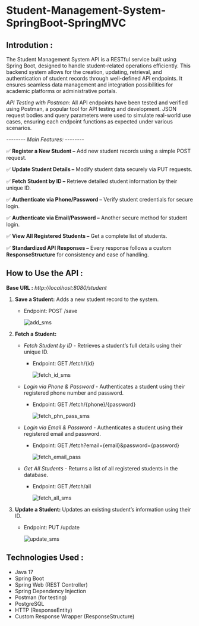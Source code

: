 # Student-Management-System-SpringBoot-SpringMVC

## Introdution :
The Student Management System API is a RESTful service built using Spring Boot, designed to handle student-related operations efficiently. This backend system allows for the creation, updating, retrieval, and authentication of student records through well-defined API endpoints. It ensures seamless data management and integration possibilities for academic platforms or administrative portals.

*API Testing with Postman:* All API endpoints have been tested and verified using Postman, a popular tool for API testing and development. JSON request bodies and query parameters were used to simulate real-world use cases, ensuring each endpoint functions as expected under various scenarios.

*-------- Main Features: --------*

✅ **Register a New Student –** Add new student records using a simple POST request.

✅ **Update Student Details –** Modify student data securely via PUT requests.

✅ **Fetch Student by ID –** Retrieve detailed student information by their unique ID.

✅ **Authenticate via Phone/Password –** Verify student credentials for secure login.

✅ **Authenticate via Email/Password –** Another secure method for student login.

✅ **View All Registered Students –** Get a complete list of students.

✅ **Standardized API Responses –** Every response follows a custom **ResponseStructure** for consistency and ease of handling.

## How to Use the API :

**Base URL :** *http://localhost:8080/student*

1.   **Save a Student:** Adds a new student record to the system.
      -   Endpoint: POST /save

          ![add_sms](https://github.com/user-attachments/assets/f283d643-fdb6-47cb-8659-db55a4fe5d3f)

2.   **Fetch a Student:**

     - *Fetch Student by ID -* Retrieves a student’s full details using their unique ID.
       - Endpoint: GET /fetch/{id}

         ![fetch_id_sms](https://github.com/user-attachments/assets/fbcd04df-63bb-40b7-bd9e-0b627662a19f)
  
     - *Login via Phone & Password -* Authenticates a student using their registered phone number and password.
       - Endpoint: GET /fetch/{phone}/{password}

         ![fetch_phn_pass_sms](https://github.com/user-attachments/assets/540063d9-06e6-4e43-863e-4c8c37be2729)
         
     - *Login via Email & Password -* Authenticates a student using their registered email and password.
       - Endpoint: GET /fetch?email={email}&password={password}

         ![fetch_email_pass](https://github.com/user-attachments/assets/2d9b861a-7c62-41c8-bce7-0bb63982761e)

     - *Get All Students -* Returns a list of all registered students in the database.
       - Endpoint: GET /fetch/all

         ![fetch_all_sms](https://github.com/user-attachments/assets/18d34064-9f4d-4ed5-970d-abbbebcfc28d)

4.  **Update a Student:** Updates an existing student’s information using their ID.
      -   Endpoint: PUT /update

          ![update_sms](https://github.com/user-attachments/assets/a32dce8e-4a53-41a1-ac27-2e66be52618d)

## Technologies Used :
-   Java 17
-   Spring Boot
-   Spring Web (REST Controller)
-   Spring Dependency Injection
-   Postman (for testing)
-   PostgreSQL
-   HTTP (ResponseEntity)
-   Custom Response Wrapper (ResponseStructure<T>)
